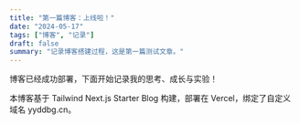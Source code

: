 ```yaml
---
title: "第一篇博客：上线啦！"
date: "2024-05-17"
tags: ["博客", "记录"]
draft: false
summary: "记录博客搭建过程，这是第一篇测试文章。"
---
```


博客已经成功部署，下面开始记录我的思考、成长与实验！

本博客基于 Tailwind Next.js Starter Blog 构建，部署在 Vercel，绑定了自定义域名 yyddbg.cn。
